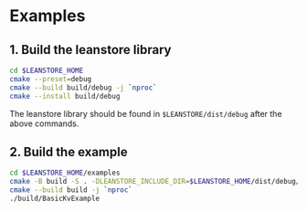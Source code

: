 # Examples

## 1. Build the leanstore library

```sh
cd $LEANSTORE_HOME
cmake --preset=debug
cmake --build build/debug -j `nproc`
cmake --install build/debug
```

The leanstore library should be found in `$LEANSTORE/dist/debug` after the above commands.

## 2. Build the example

```sh
cd $LEANSTORE_HOME/examples
cmake -B build -S . -DLEANSTORE_INCLUDE_DIR=$LEANSTORE_HOME/dist/debug/include -DLEANSTORE_LIBRARY_DIR=$LEANSTORE_HOME/dist/debug/lib
cmake --build build -j `nproc`
./build/BasicKvExample
```